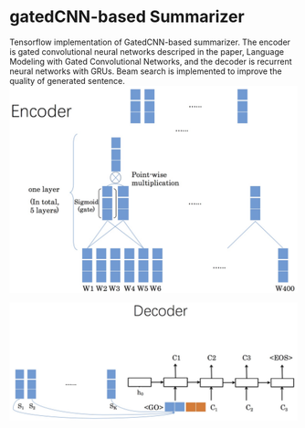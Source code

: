 # gatedCNN-based Summarizer
Tensorflow implementation of GatedCNN-based summarizer. The encoder is gated convolutional neural networks descriped in the paper, Language Modeling with Gated Convolutional Networks, and the decoder is recurrent neural networks with GRUs. Beam search is implemented to improve the quality of generated sentence.
![image-w60](https://github.com/dodocho/GatedCNN-based-summarizer/blob/master/encoder.jpg)

![image-w60](https://github.com/dodocho/GatedCNN-based-summarizer/blob/master/decoder.jpg)
